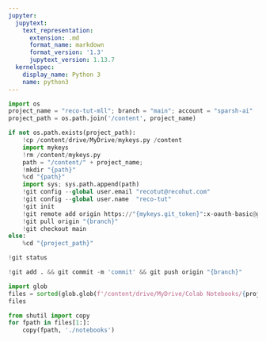 ```yaml
---
jupyter:
  jupytext:
    text_representation:
      extension: .md
      format_name: markdown
      format_version: '1.3'
      jupytext_version: 1.13.7
  kernelspec:
    display_name: Python 3
    name: python3
---
```


```python id="1uICbB4nDexm" executionInfo={"status": "ok", "timestamp": 1628498218089, "user_tz": -330, "elapsed": 766, "user": {"displayName": "Sparsh Agarwal", "photoUrl": "", "userId": "13037694610922482904"}}
import os
project_name = "reco-tut-mll"; branch = "main"; account = "sparsh-ai"
project_path = os.path.join('/content', project_name)
```

```python colab={"base_uri": "https://localhost:8080/"} id="EFnuEM16DqQd" executionInfo={"status": "ok", "timestamp": 1628498221375, "user_tz": -330, "elapsed": 2476, "user": {"displayName": "Sparsh Agarwal", "photoUrl": "", "userId": "13037694610922482904"}} outputId="60a7611b-35df-478f-e753-fe7f891422b1"
if not os.path.exists(project_path):
    !cp /content/drive/MyDrive/mykeys.py /content
    import mykeys
    !rm /content/mykeys.py
    path = "/content/" + project_name; 
    !mkdir "{path}"
    %cd "{path}"
    import sys; sys.path.append(path)
    !git config --global user.email "recotut@recohut.com"
    !git config --global user.name  "reco-tut"
    !git init
    !git remote add origin https://"{mykeys.git_token}":x-oauth-basic@github.com/"{account}"/"{project_name}".git
    !git pull origin "{branch}"
    !git checkout main
else:
    %cd "{project_path}"
```

```python id="7bkm0Tb0DqQq"
!git status
```

```python id="9nEA2fSADqQr"
!git add . && git commit -m 'commit' && git push origin "{branch}"
```

```python id="j5stdXNwDqQr"
import glob
files = sorted(glob.glob(f'/content/drive/MyDrive/Colab Notebooks/{project_name}*.ipynb'))
files
```

```python id="PAaobbVrDqQt"
from shutil import copy
for fpath in files[1:]:
    copy(fpath, './notebooks')
```
